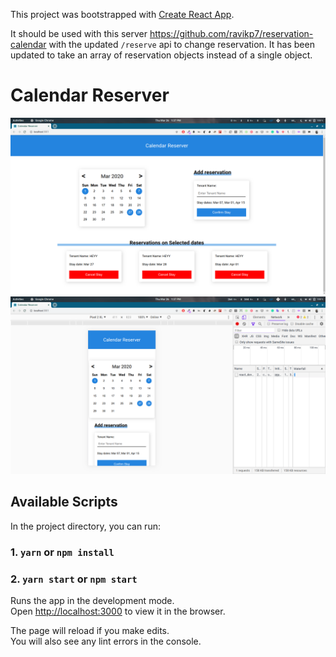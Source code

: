 This project was bootstrapped with [Create React App](https://github.com/facebook/create-react-app).

It should be used with this server https://github.com/ravikp7/reservation-calendar with the updated `/reserve` api to change reservation. It has been updated to take an array of reservation objects instead of a single object.

# Calendar Reserver
![Desktop view](./images/1.png)
![Mobile view](./images/2.png)

## Available Scripts

In the project directory, you can run:

### 1. `yarn` or `npm install`

### 2. `yarn start` or `npm start`

Runs the app in the development mode.<br />
Open [http://localhost:3000](http://localhost:3000) to view it in the browser.

The page will reload if you make edits.<br />
You will also see any lint errors in the console.


